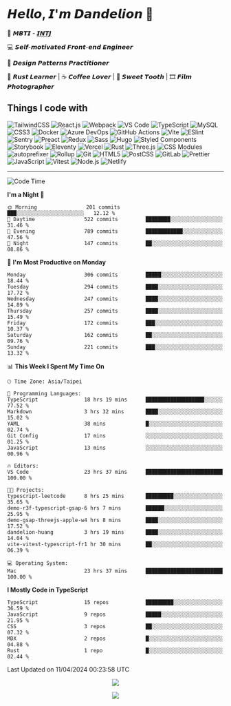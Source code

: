 # 𝙃𝙚𝙡𝙡𝙤, 𝙄'𝙢 𝘿𝙖𝙣𝙙𝙚𝙡𝙞𝙤𝙣 🌼

👀 𝙈𝘽𝙏𝙄 - [𝙄𝙉𝙏𝙅](https://www.16personalities.com/intj-personality)

💻 𝙎𝙚𝙡𝙛-𝙢𝙤𝙩𝙞𝙫𝙖𝙩𝙚𝙙 𝙁𝙧𝙤𝙣𝙩-𝙚𝙣𝙙 𝙀𝙣𝙜𝙞𝙣𝙚𝙚𝙧

🧩 𝘿𝙚𝙨𝙞𝙜𝙣 𝙋𝙖𝙩𝙩𝙚𝙧𝙣𝙨 𝙋𝙧𝙖𝙘𝙩𝙞𝙩𝙞𝙤𝙣𝙚𝙧

🦀 𝙍𝙪𝙨𝙩 𝙇𝙚𝙖𝙧𝙣𝙚𝙧 | ☕️ 𝘾𝙤𝙛𝙛𝙚𝙚 𝙇𝙤𝙫𝙚𝙧 | 🍰 𝙎𝙬𝙚𝙚𝙩 𝙏𝙤𝙤𝙩𝙝 | 🎞️ 𝙁𝙞𝙡𝙢 𝙋𝙝𝙤𝙩𝙤𝙜𝙧𝙖𝙥𝙝𝙚𝙧

## Things I code with

![TailwindCSS](https://img.shields.io/badge/-TailwindCSS-06b6d4?style=flat-square&logo=tailwind-css&logoColor=ffffff)
![React.js](https://img.shields.io/badge/-React.js-61dafb?style=flat-square&logo=react&logoColor=ffffff)
![Webpack](https://img.shields.io/badge/-Webpack-8dd6f9?style=flat-square&logo=webpack&logoColor=ffffff)
![VS Code](https://img.shields.io/badge/-VSCode-007acc?style=flat-square&logo=visual-studio-code)
![TypeScript](https://img.shields.io/badge/-TypeScript-007acc?style=flat-square&logo=typescript&logoColor=ffffff)
![MySQL](https://img.shields.io/badge/-MySQL-4479a1?style=flat-square&logo=mysql&logoColor=ffffff)
![CSS3](https://img.shields.io/badge/-CSS3-1572b6?style=flat-square&logo=css3)
![Docker](https://img.shields.io/badge/-Docker-2496ed?style=flat-square&logo=docker&logoColor=ffffff)
![Azure DevOps](https://img.shields.io/badge/-Azure_DevOps-0078d7?style=flat-square&logo=azuredevops&logoColor=ffffff)
![GitHub Actions](https://img.shields.io/badge/-GitHub_Actions-2088ff?style=flat-square&logo=githubactions&logoColor=ffffff)
![Vite](https://img.shields.io/badge/-Vite-646cff?style=flat-square&logo=vite&logoColor=ffffff)
![ESlint](https://img.shields.io/badge/-ESLint-4b32c3?style=flat-square&logo=eslint)
![Sentry](https://img.shields.io/badge/-Sentry-362d59?style=flat-square&logo=sentry&logoColor=ffffff)
![Preact](https://img.shields.io/badge/-Preact-673ab8?style=flat-square&logo=preact)
![Redux](https://img.shields.io/badge/-Redux-764abc?style=flat-square&logo=redux)
![Sass](https://img.shields.io/badge/-Sass-cc6699?style=flat-square&logo=sass&logoColor=ffffff)
![Hugo](https://img.shields.io/badge/-Hugo-ff4088?style=flat-square&logo=hugo&logoColor=ffffff)
![Styled Components](https://img.shields.io/badge/-styled--components-db7093?style=flat-square&logo=styledcomponents&logoColor=ffffff)
![Storybook](https://img.shields.io/badge/-Storybook-ff4785?style=flat-square&logo=storybook&logoColor=ffffff)
![Eleventy](https://img.shields.io/badge/-Eleventy-222222?style=flat-square&logo=eleventy&logoColor=ffffff)
![Vercel](https://img.shields.io/badge/-Vercel-000000?style=flat-square&logo=vercel&logoColor=ffffff)
![Rust](https://img.shields.io/badge/-Rust-000000?style=flat-square&logo=rust)
![Three.js](https://img.shields.io/badge/-Three.js-000000?style=flat-square&logo=three.js&logoColor=ffffff)
![CSS Modules](https://img.shields.io/badge/-CSS_Modules-000000?style=flat-square&logo=cssmodules&logoColor=ffffff)
![autoprefixer](https://img.shields.io/badge/-autoprefixer-dd3735?style=flat-square&logo=autoprefixer&logoColor=ffffff)
![Rollup](https://img.shields.io/badge/-Rollup-ec4a3f?style=flat-square&logo=rollupdotjs&logoColor=ffffff)
![Git](https://img.shields.io/badge/-Git-f05032?style=flat-square&logo=git&logoColor=%23ffffff)
![HTML5](https://img.shields.io/badge/-HTML5-e34f26?style=flat-square&logo=html5&logoColor=ffffff)
![PostCSS](https://img.shields.io/badge/-PostCSS-dd3a0a?style=flat-square&logo=postcss&logoColor=ffffff)
![GitLab](https://img.shields.io/badge/-GitLab-fca121?style=flat-square&logo=gitlab)
![Prettier](https://img.shields.io/badge/-Prettier-f7b93e?style=flat-square&logo=prettier&logoColor=ffffff)
![JavaScript](https://img.shields.io/badge/-JavaScript-f7df1e?style=flat-square&logo=javascript&logoColor=000000)
![Vitest](https://img.shields.io/badge/-Vitest-6e9f18?style=flat-square&logo=vitest&logoColor=ffffff)
![Node.js](https://img.shields.io/badge/-Node.js-339933?style=flat-square&logo=node.js&logoColor=ffffff)
![Netlify](https://img.shields.io/badge/-Netlify-00c7b7?style=flat-square&logo=netlify&logoColor=ffffff)

---

<!--START_SECTION:waka-->
![Code Time](http://img.shields.io/badge/Code%20Time-19%20hrs%2033%20mins-blue)

**I'm a Night 🦉** 

```text
🌞 Morning                201 commits         ███░░░░░░░░░░░░░░░░░░░░░░   12.12 % 
🌆 Daytime                522 commits         ████████░░░░░░░░░░░░░░░░░   31.46 % 
🌃 Evening                789 commits         ████████████░░░░░░░░░░░░░   47.56 % 
🌙 Night                  147 commits         ██░░░░░░░░░░░░░░░░░░░░░░░   08.86 % 
```
📅 **I'm Most Productive on Monday** 

```text
Monday                   306 commits         █████░░░░░░░░░░░░░░░░░░░░   18.44 % 
Tuesday                  294 commits         ████░░░░░░░░░░░░░░░░░░░░░   17.72 % 
Wednesday                247 commits         ████░░░░░░░░░░░░░░░░░░░░░   14.89 % 
Thursday                 257 commits         ████░░░░░░░░░░░░░░░░░░░░░   15.49 % 
Friday                   172 commits         ███░░░░░░░░░░░░░░░░░░░░░░   10.37 % 
Saturday                 162 commits         ██░░░░░░░░░░░░░░░░░░░░░░░   09.76 % 
Sunday                   221 commits         ███░░░░░░░░░░░░░░░░░░░░░░   13.32 % 
```


📊 **This Week I Spent My Time On** 

```text
🕑︎ Time Zone: Asia/Taipei

💬 Programming Languages: 
TypeScript               18 hrs 19 mins      ███████████████████░░░░░░   77.52 % 
Markdown                 3 hrs 32 mins       ████░░░░░░░░░░░░░░░░░░░░░   15.02 % 
YAML                     38 mins             █░░░░░░░░░░░░░░░░░░░░░░░░   02.74 % 
Git Config               17 mins             ░░░░░░░░░░░░░░░░░░░░░░░░░   01.25 % 
JavaScript               13 mins             ░░░░░░░░░░░░░░░░░░░░░░░░░   00.96 % 

🔥 Editors: 
VS Code                  23 hrs 37 mins      █████████████████████████   100.00 % 

🐱‍💻 Projects: 
typescript-leetcode      8 hrs 25 mins       █████████░░░░░░░░░░░░░░░░   35.65 % 
demo-r3f-typescript-gsap-6 hrs 7 mins        ██████░░░░░░░░░░░░░░░░░░░   25.95 % 
demo-gsap-threejs-apple-w4 hrs 8 mins        ████░░░░░░░░░░░░░░░░░░░░░   17.52 % 
dandelion-huang          3 hrs 19 mins       ████░░░░░░░░░░░░░░░░░░░░░   14.04 % 
vite-vitest-typescript-fr1 hr 30 mins        ██░░░░░░░░░░░░░░░░░░░░░░░   06.39 % 

💻 Operating System: 
Mac                      23 hrs 37 mins      █████████████████████████   100.00 % 
```

**I Mostly Code in TypeScript** 

```text
TypeScript               15 repos            █████████░░░░░░░░░░░░░░░░   36.59 % 
JavaScript               9 repos             █████░░░░░░░░░░░░░░░░░░░░   21.95 % 
CSS                      3 repos             ██░░░░░░░░░░░░░░░░░░░░░░░   07.32 % 
MDX                      2 repos             █░░░░░░░░░░░░░░░░░░░░░░░░   04.88 % 
Rust                     1 repo              █░░░░░░░░░░░░░░░░░░░░░░░░   02.44 % 
```




 Last Updated on 11/04/2024 00:23:58 UTC
<!--END_SECTION:waka-->

<p align="center">
  <img src="https://spotify-github-profile.vercel.app/api/view?uid=316p7m2vvcxokdsievmqatijttte&cover_image=true&theme=novatorem&show_offline=true&background_color=121212&interchange=false&bar_color=53b14f&bar_color_cover=false">
</p>

<p align="center">
  <img src="https://spotify-recently-played-readme.vercel.app/api?user=316p7m2vvcxokdsievmqatijttte&count=5">
</p>
